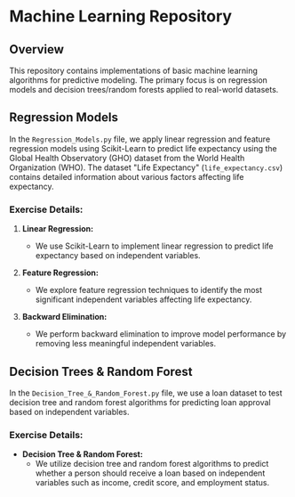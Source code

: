 # Machine Learning Repository

## Overview

This repository contains implementations of basic machine learning algorithms for predictive modeling. The primary focus is on regression models and decision trees/random forests applied to real-world datasets.

## Regression Models

In the `Regression_Models.py` file, we apply linear regression and feature regression models using Scikit-Learn to predict life expectancy using the Global Health Observatory (GHO) dataset from the World Health Organization (WHO). The dataset "Life Expectancy" (`life_expectancy.csv`) contains detailed information about various factors affecting life expectancy.

### Exercise Details:

1. **Linear Regression:** 
   - We use Scikit-Learn to implement linear regression to predict life expectancy based on independent variables.
   
2. **Feature Regression:**
   - We explore feature regression techniques to identify the most significant independent variables affecting life expectancy.
   
3. **Backward Elimination:**
   - We perform backward elimination to improve model performance by removing less meaningful independent variables.

## Decision Trees & Random Forest

In the `Decision_Tree_&_Random_Forest.py` file, we use a loan dataset to test decision tree and random forest algorithms for predicting loan approval based on independent variables.

### Exercise Details:

- **Decision Tree & Random Forest:**
  - We utilize decision tree and random forest algorithms to predict whether a person should receive a loan based on independent variables such as income, credit score, and employment status.
